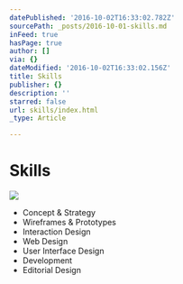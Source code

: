 ```yaml
---
datePublished: '2016-10-02T16:33:02.782Z'
sourcePath: _posts/2016-10-01-skills.md
inFeed: true
hasPage: true
author: []
via: {}
dateModified: '2016-10-02T16:33:02.156Z'
title: Skills
publisher: {}
description: ''
starred: false
url: skills/index.html
_type: Article

---
```

# Skills
![](https://the-grid-user-content.s3-us-west-2.amazonaws.com/3e200fa3-0316-4c58-950b-99e62ed3ddb9.gif)

* Concept & Strategy
* Wireframes & Prototypes
* Interaction Design
* Web Design
* User Interface Design
* Development
* Editorial Design